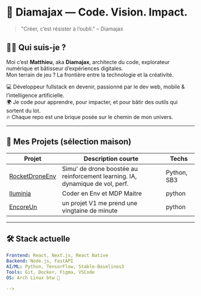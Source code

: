 # 🚀 Diamajax — Code. Vision. Impact.

> "Créer, c’est résister à l’oubli." – Diamajax

## 👋🏾 Qui suis-je ?

Moi c’est **Matthieu**, aka **Diamajax**, architecte du code, explorateur numérique et bâtisseur d’expériences digitales.  
Mon terrain de jeu ? La frontière entre la technologie et la créativité.

💻 Développeur fullstack en devenir, passionné par le dev web, mobile & l’intelligence artificielle.  
🌍 Je code pour apprendre, pour impacter, et pour bâtir des outils qui sortent du lot.  
🔥 Chaque repo est une brique posée sur le chemin de mon univers.

---

## 🧪 Mes Projets (sélection maison)

| Projet            | Description courte                                                  | Techs |
|------------------|----------------------------------------------------------------------|-------|
| [RocketDroneEnv](https://github.com/KilianDiama/RocketDroneEnv) | Simu' de drone boostée au reinforcement learning. IA, dynamique de vol, perf. | Python, SB3 |
| [Iluminia](https://github.com/KilianDiama/Iluminia-VF)          | Coder en Env et MDP Maitre | python |
| [EncoreUn](https://github.com/KilianDiama/Assistant-virtuel-pour-m-decins) | un projet V1 me prend une vingtaine de minute    | python |

---

## 🛠️ Stack actuelle

```yaml
Frontend: React, Next.js, React Native
Backend: Node.js, FastAPI
AI/ML: Python, TensorFlow, Stable-Baselines3
Tools: Git, Docker, Figma, VSCode
OS: Arch Linux btw 🐧

-->
